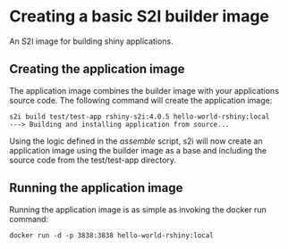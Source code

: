 
# Creating a basic S2I builder image  

An S2I image for building shiny applications.

## Creating the application image

The application image combines the builder image with your applications source code. The following command will create the application image:

```
s2i build test/test-app rshiny-s2i:4.0.5 hello-world-rshiny:local
---> Building and installing application from source...
```

Using the logic defined in the *assemble* script, s2i will now create an application image using the builder image as a base and including the source code from the test/test-app directory. 

## Running the application image

Running the application image is as simple as invoking the docker run command:

```
docker run -d -p 3838:3838 hello-world-rshiny:local
```
